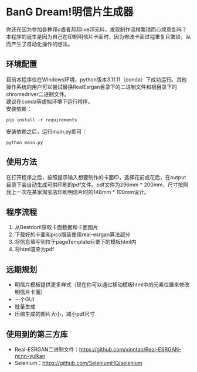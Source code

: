 # BanG Dream!明信片生成器
你还在因为参加各种邦o或者邦邦live印无料，发现制作流程繁琐而心烦意乱吗？<br>
本程序的诞生是因为自己在印制明信片卡面时，因为修改卡面过程重复且繁琐，从而产生了自动化操作的想法。

## 环境配置
目前本程序仅在Windows环境，python版本3.11.11（conda）下成功运行。其他操作系统的用户可以尝试替换RealEsrgan目录下的二进制文件和根目录下的chromedriver二进制文件。<br>
建议在conda等虚拟环境下运行程序。<br>
安装依赖：
```
pip install -r requirements
```
安装依赖之后，运行main.py即可：
```
python main.py
```

## 使用方法
在打开程序之后，按照提示输入想要制作的卡面ID，选择花前或花后，在output目录下会自动生成可供印刷的pdf文件。pdf文件为296mm * 200mm，尺寸按照我上一次在某家淘宝店印刷明信片时的148mm * 100mm设计。

## 程序流程
1. 从Bestdori!获取卡面数据和卡面图片
2. 下载好的卡面和pico服装使用real-esrgan算法超分
3. 将信息填写到位于pageTemplate目录下的模板html内
4. 将html渲染为pdf

## 远期规划
- 明信片模板提供更多样式（现在你可以通过移动模板html中的元素位置来修改明信片卡面）
- 一个GUI
- 批量生成
- 压缩生成的图片大小，减小pdf尺寸

## 使用到的第三方库
- Real-ESRGAN二进制文件：https://github.com/xinntao/Real-ESRGAN-ncnn-vulkan
- Selenium：https://github.com/SeleniumHQ/selenium